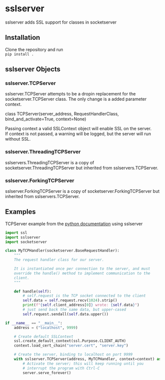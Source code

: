 # sslserver  
  
sslserver adds SSL support for classes in socketserver  
  
## Installation  
  
Clone the repository and run  
```pip install .```  
  
## sslserver Objects  
  
### sslserver.TCPServer  
  
sslserver.TCPServer attempts to be a dropin replacement for the socketserver.TCPServer class. The only change is a added parameter context.  
  
class TCPServer(server_address, RequestHandlerClass, bind_and_activate=True, context=None)  
  
Passing context a valid SSLContext object will enable SSL on the server.  
If context is not passed, a warning will be logged, but the server will run without SSL.  
  
### sslserver.ThreadingTCPServer  
  
sslservers.ThreadingTCPServer is a copy of socketserver.ThreadingTCPServer but inherited from sslservers.TCPServer.  
  
### sslserver.ForkingTCPServer  
  
sslserver.ForkingTCPServer is a copy of socketserver.ForkingTCPServer but inherited from sslservers.TCPServer.  
  
## Examples  
  
TCPServer example from the [python documentation](https://docs.python.org/3/library/socketserver.html#socketserver-tcpserver-example) using sslserver  
  
```python
import ssl
import sslserver
import socketserver

class MyTCPHandler(socketserver.BaseRequestHandler):
    """
    The request handler class for our server.

    It is instantiated once per connection to the server, and must
    override the handle() method to implement communication to the
    client.
    """

    def handle(self):
        # self.request is the TCP socket connected to the client
        self.data = self.request.recv(1024).strip()
        print(f"{self.client_address[0]} wrote: {self.data}")
        # just send back the same data, but upper-cased
        self.request.sendall(self.data.upper())

if __name__ == "__main__":
    address = ("localhost", 9999)

    # Create default SSLContext
    ssl.create_default_context(ssl.Purpose.CLIENT_AUTH)
    context.load_cert_chain("server.cert", "server.key")

    # Create the server, binding to localhost on port 9999
    with sslserver.TCPServer(address, MyTCPHandler, context=context) as server:
        # Activate the server; this will keep running until you
        # interrupt the program with Ctrl-C
        server.serve_forever()
```  
  